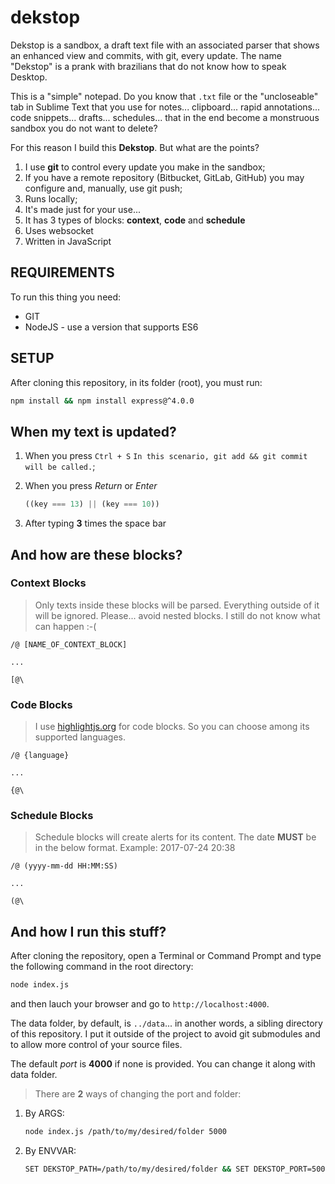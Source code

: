 # dekstop
Dekstop is a sandbox, a draft text file with an associated parser that shows an enhanced view and commits, with git, every update. The name "Dekstop" is a prank with brazilians that do not know how to speak Desktop.

This is a "simple" notepad. Do you know that `.txt` file or the "uncloseable" tab in Sublime Text that you use for notes... clipboard... rapid annotations... code snippets... drafts... schedules... that in the end become a monstruous sandbox you do not want to delete?

For this reason I build this **Dekstop**. But what are the points?

1. I use **git** to control every update you make in the sandbox;
2. If you have a remote repository (Bitbucket, GitLab, GitHub) you may configure and, manually, use git push;
3. Runs locally;
4. It's made just for your use...
5. It has 3 types of blocks: **context**, **code** and **schedule**
6. Uses websocket
7. Written in JavaScript

## REQUIREMENTS

To run this thing you need:

* GIT
* NodeJS - use a version that supports ES6

## SETUP

After cloning this repository, in its folder (root), you must run:

```bash
npm install && npm install express@^4.0.0
```

## When my text is updated?

1. When you press `Ctrl + S` `In this scenario, git add && git commit will be called.`;
2. When you press *Return* or *Enter*

    ```javascript
    ((key === 13) || (key === 10))
    ```
3. After typing **3** times the space bar

## And how are these **blocks**?

### Context Blocks

> Only texts inside these blocks will be parsed. Everything outside of it will be ignored. Please... avoid nested blocks. I still do not know what can happen :-(

```
/@ [NAME_OF_CONTEXT_BLOCK]

...

[@\
```

### Code Blocks

> I use [highlightjs.org](https://highlightjs.org/) for code blocks. So you can choose among its supported languages.

```
/@ {language}

...

{@\
```

### Schedule Blocks

> Schedule blocks will create alerts for its content. The date **MUST** be in the below format. Example: 2017-07-24 20:38

```
/@ (yyyy-mm-dd HH:MM:SS)

...

(@\
```

## And how I run this stuff?

After cloning the repository, open a Terminal or Command Prompt and type the following command in the root directory:

```bash
node index.js
```

and then lauch your browser and go to `http://localhost:4000`.

The data folder, by default, is `../data`... in another words, a sibling directory of this repository. I put it outside of the project to avoid git submodules and to allow more control of your source files.

The default *port* is **4000** if none is provided. You can change it along with data folder.

> There are **2** ways of changing the port and folder:

1. By ARGS:
    
    ```bash
    node index.js /path/to/my/desired/folder 5000
    ```
2. By ENVVAR:

    ```bash
    SET DEKSTOP_PATH=/path/to/my/desired/folder && SET DEKSTOP_PORT=5000 && node index.js
    ```
